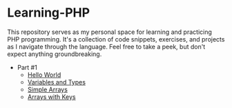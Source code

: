 # Learning-PHP

This repository serves as my personal space for learning and practicing PHP programming. It's a collection of code snippets, exercises, and projects as I navigate through the language. Feel free to take a peek, but don't expect anything groundbreaking.

- Part #1
    - [Hello World](./content/1/HelloWorld/README.md)
    - [Variables and Types](./content/1/VariablesAndTypes/README.md)
    - [Simple Arrays](./content/1/SimpleArrays/README.md)
    - [Arrays with Keys](./content/1/ArraysWithKeys/README.md)
